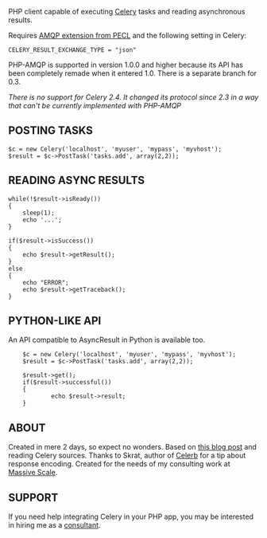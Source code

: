 PHP client capable of executing [Celery](celeryproject.org) tasks and reading asynchronous results.

Requires [AMQP extension from PECL](http://www.php.net/manual/en/amqp.setup.php) and the following setting in Celery:

    CELERY_RESULT_EXCHANGE_TYPE = "json"

PHP-AMQP is supported in version 1.0.0 and higher because its API has been completely remade when it entered 1.0. 
There is a separate branch for 0.3.

*There is no support for Celery 2.4. It changed its protocol since 2.3 in a way that can't be currently implemented with PHP-AMQP*

## POSTING TASKS                                                                                                                           

	$c = new Celery('localhost', 'myuser', 'mypass', 'myvhost');
	$result = $c->PostTask('tasks.add', array(2,2));

## READING ASYNC RESULTS

	while(!$result->isReady())
	{
		sleep(1);
		echo '...';
	}

	if($result->isSuccess())
	{
		echo $result->getResult();
	}
	else
	{
		echo "ERROR";
		echo $result->getTraceback();
	}

## PYTHON-LIKE API

An API compatible to AsyncResult in Python is available too.

        $c = new Celery('localhost', 'myuser', 'mypass', 'myvhost');
        $result = $c->PostTask('tasks.add', array(2,2));

        $result->get();
        if($result->successful())
        {
                echo $result->result;
        }


## ABOUT

Created in mere 2 days, so expect no wonders. Based on [this blog post](http://www.toforge.com/2011/01/run-celery-tasks-from-php/) and reading Celery sources. Thanks to Skrat, author of [Celerb](https://github.com/skrat/celerb) for a tip about response encoding. Created for the needs of my consulting work at [Massive Scale](http://massivescale.net/).

## SUPPORT

If you need help integrating Celery in your PHP app, you may be interested in hiring me as a [consultant](http://massivescale.net/performance-for-developers.html).
